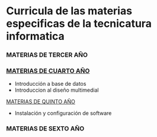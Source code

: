 # Curricula  de las materias especificas de la tecnicatura informatica

### MATERIAS DE TERCER AÑO

### [ MATERIAS DE CUARTO AÑO ](https://github.com/matiexe/TECINFPATH/tree/master/CUARTO)
* Introducción a base de datos
* Introduccion al diseño multimedial

[ MATERIAS DE QUINTO AÑO ](https://github.com/matiexe/TECINFPATH/tree/master/QUINTO)
* Instalación y configuración de software

### MATERIAS DE SEXTO AÑO 